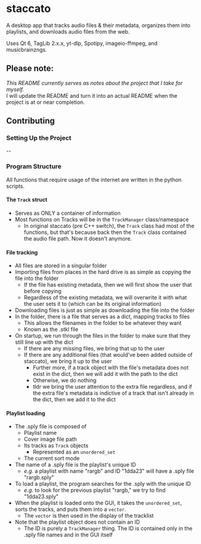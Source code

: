 # staccato
A desktop app that tracks audio files & their metadata, organizes them into playlists, and downloads audio files from the web.

Uses Qt 6, TagLib 2.x.x, yt-dlp, Spotipy, imageio-ffmpeg, and musicbrainzngs.

## Please note:
*This README currently serves as notes about the project that I take for myself.*  
I will update the README and turn it into an actual README when the project is at or near completion.

## Contributing
### Setting Up the Project
--


### Program Structure

All functions that require usage of the internet are written in the python scripts.

#### The `Track` struct
- Serves as ONLY a container of information
- Most functions on Tracks will be in the `TrackManager` class/namespace
  - In original staccato (pre C++ switch), the `Track` class had most of the functions, but that's because back then the `Track` class contained the audio file path. Now it doesn't anymore.

#### File tracking
- All files are stored in a singular folder
- Importing files from places in the hard drive is as simple as copying the file into the folder
  - If the file has existing metadata, then we will first show the user that before copying
  - Regardless of the existing metadata, we will overwrite it with what the user sets it to (which can be its original information)
- Downloading files is just as simple as downloading the file into the folder
- In the folder, there is a file that serves as a dict, mapping tracks to files
  - This allows the filenames in the folder to be whatever they want
  - Known as the .stkl file
- On startup, we run through the files in the folder to make sure that they still line up with the dict
  - If there are any missing files, we bring that up to the user
  - If there are any additional files (that would've been added outside of staccato), we bring it up to the user
    - Further more, if a track object with the file's metadata does not exist in the dict, then we will add it with the path to the dict
    - Otherwise, we do nothing
    - tldr we bring the user attention to the extra file regardless, and if the extra file's metadata is indictive of a track that isn't already in the dict, then we add it to the dict

#### Playlist loading
- The .sply file is composed of
  - Playlist name
  - Cover image file path
  - Its tracks as `Track` objects
    - Represented as an `unordered_set`
  - The current sort mode
- The name of a .sply file is the playlist's unique ID
  - *e.g.* a playlist with name "rargb" and ID "1dda23" will have a .sply file "rargb.sply"
- To load a playlist, the program searches for the .sply with the unique ID
  - *e.g.* to look for the previous playlist "rargb," we try to find "1dda23.sply"
- When the playlist is loaded onto the GUI, it takes the `unordered_set`, sorts the tracks, and puts them into a `vector`.
  - The `vector` is then used in the display of the tracklist
- Note that the playlist object does not contain an ID
  - The ID is purely a `TrackManager` thing. The ID is contained only in the .sply file names and in the GUI itself